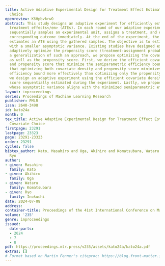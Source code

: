 ```yaml
---
title: Active Adaptive Experimental Design for Treatment Effect Estimation with Covariate
  Choice
openreview: K6HpbvkrwO
abstract: This study designs an adaptive experiment for efficiently estimating <em>average
  treatment effects</em> (ATEs). In each round of our adaptive experiment, an experimenter
  sequentially samples an experimental unit, assigns a treatment, and observes the
  corresponding outcome immediately. At the end of the experiment, the experimenter
  estimates an ATE using the gathered samples. The objective is to estimate the ATE
  with a smaller asymptotic variance. Existing studies have designed experiments that
  adaptively optimize the propensity score (treatment-assignment probability). As
  a generalization of such an approach, we propose optimizing the covariate density
  as well as the propensity score. First, we derive the efficient covariate density
  and propensity score that minimize the semiparametric efficiency bound and find
  that optimizing both covariate density and propensity score minimizes the semiparametric
  efficiency bound more effectively than optimizing only the propensity score. Next,
  we design an adaptive experiment using the efficient covariate density and propensity
  score sequentially estimated during the experiment. Lastly, we propose an ATE estimator
  whose asymptotic variance aligns with the minimized semiparametric efficiency bound.
layout: inproceedings
series: Proceedings of Machine Learning Research
publisher: PMLR
issn: 2640-3498
id: kato24a
month: 0
tex_title: Active Adaptive Experimental Design for Treatment Effect Estimation with
  Covariate Choice
firstpage: 23291
lastpage: 23323
page: 23291-23323
order: 23291
cycles: false
bibtex_author: Kato, Masahiro and Oga, Akihiro and Komatsubara, Wataru and Inokuchi,
  Ryo
author:
- given: Masahiro
  family: Kato
- given: Akihiro
  family: Oga
- given: Wataru
  family: Komatsubara
- given: Ryo
  family: Inokuchi
date: 2024-07-08
address:
container-title: Proceedings of the 41st International Conference on Machine Learning
volume: '235'
genre: inproceedings
issued:
  date-parts:
  - 2024
  - 7
  - 8
pdf: https://proceedings.mlr.press/v235/assets/kato24a/kato24a.pdf
extras: []
# Format based on Martin Fenner's citeproc: https://blog.front-matter.io/posts/citeproc-yaml-for-bibliographies/
---
```

